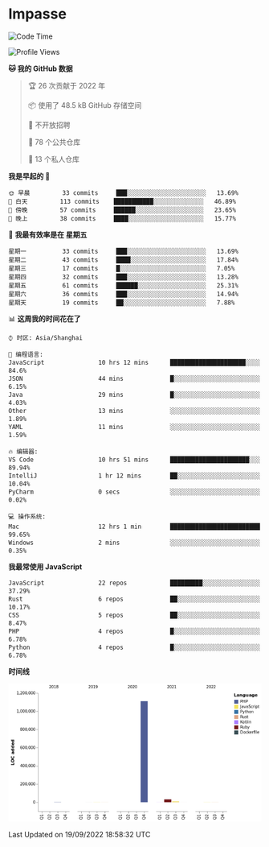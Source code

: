 # Impasse

<!--START_SECTION:waka-->
![Code Time](http://img.shields.io/badge/Code%20Time-1%2C545%20hrs%2019%20mins-blue)

![Profile Views](http://img.shields.io/badge/%E4%B8%AA%E4%BA%BA%E8%B5%84%E6%96%99%E8%A7%82%E7%9C%8B%E6%AC%A1%E6%95%B0-4-blue)

**🐱 我的 GitHub 数据** 

> 🏆 26 次贡献于 2022 年
 > 
> 📦  使用了 48.5 kB GitHub 存储空间 
 > 
> 🚫 不开放招聘
 > 
> 📜 78 个公共仓库 
 > 
> 🔑 13 个私人仓库  
 > 
**我是早起的 🐤** 

```text
🌞 早晨         33 commits     ███░░░░░░░░░░░░░░░░░░░░░░   13.69% 
🌆 白天         113 commits    ███████████░░░░░░░░░░░░░░   46.89% 
🌃 傍晚         57 commits     ██████░░░░░░░░░░░░░░░░░░░   23.65% 
🌙 晚上         38 commits     ████░░░░░░░░░░░░░░░░░░░░░   15.77%

```
📅 **我最有效率是在 星期五** 

```text
星期一          33 commits     ███░░░░░░░░░░░░░░░░░░░░░░   13.69% 
星期二          43 commits     ████░░░░░░░░░░░░░░░░░░░░░   17.84% 
星期三          17 commits     █░░░░░░░░░░░░░░░░░░░░░░░░   7.05% 
星期四          32 commits     ███░░░░░░░░░░░░░░░░░░░░░░   13.28% 
星期五          61 commits     ██████░░░░░░░░░░░░░░░░░░░   25.31% 
星期六          36 commits     ███░░░░░░░░░░░░░░░░░░░░░░   14.94% 
星期天          19 commits     ██░░░░░░░░░░░░░░░░░░░░░░░   7.88%

```


📊 **这周我的时间花在了** 

```text
⌚︎ 时区: Asia/Shanghai

💬 编程语言: 
JavaScript               10 hrs 12 mins      █████████████████████░░░░   84.6% 
JSON                     44 mins             █░░░░░░░░░░░░░░░░░░░░░░░░   6.15% 
Java                     29 mins             █░░░░░░░░░░░░░░░░░░░░░░░░   4.03% 
Other                    13 mins             ░░░░░░░░░░░░░░░░░░░░░░░░░   1.89% 
YAML                     11 mins             ░░░░░░░░░░░░░░░░░░░░░░░░░   1.59%

🔥 编辑器: 
VS Code                  10 hrs 51 mins      ██████████████████████░░░   89.94% 
IntelliJ                 1 hr 12 mins        ██░░░░░░░░░░░░░░░░░░░░░░░   10.04% 
PyCharm                  0 secs              ░░░░░░░░░░░░░░░░░░░░░░░░░   0.02%

💻 操作系统: 
Mac                      12 hrs 1 min        █████████████████████████   99.65% 
Windows                  2 mins              ░░░░░░░░░░░░░░░░░░░░░░░░░   0.35%

```

**我最常使用 JavaScript** 

```text
JavaScript               22 repos            █████████░░░░░░░░░░░░░░░░   37.29% 
Rust                     6 repos             ██░░░░░░░░░░░░░░░░░░░░░░░   10.17% 
CSS                      5 repos             ██░░░░░░░░░░░░░░░░░░░░░░░   8.47% 
PHP                      4 repos             █░░░░░░░░░░░░░░░░░░░░░░░░   6.78% 
Python                   4 repos             █░░░░░░░░░░░░░░░░░░░░░░░░   6.78%

```


**时间线**

![Chart not found](https://raw.githubusercontent.com/impasse/impasse/master/charts/bar_graph.png) 


 Last Updated on 19/09/2022 18:58:32 UTC
<!--END_SECTION:waka-->
